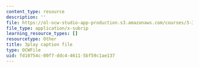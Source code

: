 ```yaml
---
content_type: resource
description: ''
file: https://ol-ocw-studio-app-production.s3.amazonaws.com/courses/3-320-atomistic-computer-modeling-of-materials-sma-5107-spring-2005/fd10754c00f7ddc446115bf59c1ae137_SbtqjZk80Qc.srt
file_type: application/x-subrip
learning_resource_types: []
resourcetype: Other
title: 3play caption file
type: OCWFile
uid: fd10754c-00f7-ddc4-4611-5bf59c1ae137
---
```

